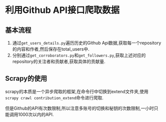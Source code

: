 # 利用Github API接口爬取数据

## 基本流程

1. 通过`get_users_details.py`遍历历史的Github Api数据,获取每一个repository的内容和作者,然后保存在total_users中.
2. 分别通过`get_corroborators.py`和`get_followers.py`,获取上述对应的repository的关注者和贡献者,获取具体的贡献量.

## Scrapy的使用

scrapy的本质是一个异步爬取的框架,在命令行中切换到extend文件夹,使用`scrapy crawl contribution_extend`命令进行爬取.

但是Github的API有次数限制,所以注意多账号的切换和秘钥的次数限制,一小时只能调用1000次以内的API.